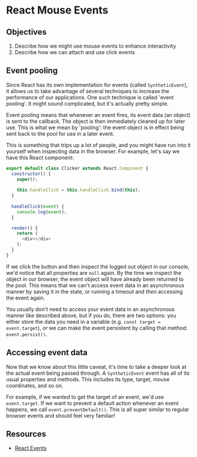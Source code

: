 # React Mouse Events

## Objectives

1. Describe how we might use mouse events to enhance interactivity
2. Describe how we can attach and use click events

## Event pooling
Since React has its own implementation for events (called `SyntheticEvent`), it allows us to take advantage of several
techniques to increase the performance of our applications. One such technique is called 'event pooling'. It might sound
complicated, but it's actually pretty simple.
 
Event pooling means that whenever an event fires, its event data (an object) is sent to the callback. The object is then
immediately cleaned up for later use. This is what we mean by 'pooling': the event object is in effect being sent back
to the pool for use in a later event.

This is something that trips up a lot of people, and you might have run into it yourself when inspecting data in the
browser. For example, let's say we have this React component:

```js
export default class Clicker extends React.Component {
  constructor() {
    super();
    
    this.handleClick = this.handleClick.bind(this);
  }
  
  handleClick(event) {
    console.log(event);
  }

  render() {
    return (
      <div></div>
    );
  }
}
```

If we click the button and then inspect the logged out object in our console, we'd notice that all properties are `null`
again. By the time we inspect the object in our browser, the event object will have already been returned to the pool.
This means that we can't access event data in an asynchronous manner by saving it in the state, or running a timeout and
_then_ accessing the event again.

You usually don't need to access your event data in an asynchronous manner like described above, but if you do, there
are two options: you either store the data you need in a variable (e.g. `const target = event.target`), _or_ we can
make the event persistent by calling that method: `event.persist()`.

## Accessing event data
Now that we know about this little caveat, it's time to take a deeper look at the actual event being passed through. A
`SyntheticEvent` event has all of its usual properties and methods. This includes its type, target, mouse coordinates,
and so on.

For example, if we wanted to get the target of an event, we'd use `event.target`. If we want to prevent a default
action whenever an event happens, we call `event.preventDefault()`. This is all super similar to regular browser events
and should feel very familiar!

## Resources
- [React Events](https://facebook.github.io/react/docs/events.html)
